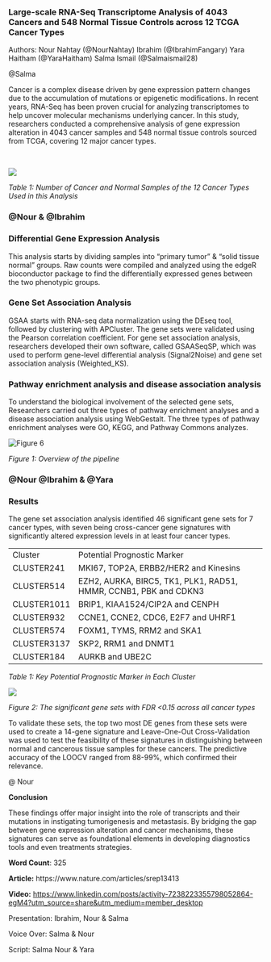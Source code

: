 ### **Large-scale RNA-Seq Transcriptome Analysis of 4043 Cancers and 548 Normal Tissue Controls across 12 TCGA Cancer Types**

Authors: Nour Nahtay (@NourNahtay) Ibrahim (@IbrahimFangary) Yara Haitham (@YaraHaitham) Salma Ismail (@Salmaismail28)

@Salma

Cancer is a complex disease driven by gene expression pattern changes due to the accumulation of mutations or epigenetic modifications. In recent years, RNA-Seq has been proven crucial for analyzing transcriptomes to help uncover molecular mechanisms underlying cancer. In this study, researchers conducted a comprehensive analysis of gene expression alteration in 4043 cancer samples and 548 normal tissue controls sourced from TCGA, covering 12 major cancer types.

 

![](https://lh7-rt.googleusercontent.com/docsz/AD_4nXe4TbygBsP90AzNLMJBK3pX_1N_NLqUfBfFrR2802s7H9L0rqOQsJp4jACQVoaXVgKSk2LR6J0hp9y2bgkgSXWsOwvfShWS2PfOL6VS1kcIysfRIJFGUL0Ml-nAPtWiCYFcdF6bUdDWHbufOhR7LCE_Kyrn?key=r-gOvmhs1nKRqmGTtCDj6A)

_Table 1: Number of Cancer and Normal Samples of the 12 Cancer Types Used in this Analysis_


### @Nour & @Ibrahim

### **Differential Gene Expression Analysis**

This analysis starts by dividing samples into “primary tumor” & “solid tissue normal” groups. Raw counts were compiled and analyzed using the edgeR bioconductor package to find the differentially expressed genes between the two phenotypic groups.


### **Gene Set Association Analysis**

GSAA starts with RNA-seq data normalization using the DEseq tool, followed by clustering with APCluster. The gene sets were validated using the Pearson correlation coefficient. For gene set association analysis, researchers developed their own software, called GSAASeqSP, which was used to perform gene-level differential analysis (Signal2Noise) and gene set association analysis (Weighted\_KS).


### **Pathway enrichment analysis and disease association analysis**

To understand the biological involvement of the selected gene sets, Researchers carried out three types of pathway enrichment analyses and a disease association analysis using WebGestalt. The three types of pathway enrichment analyses were GO, KEGG, and Pathway Commons analyzes.

![Figure 6](https://lh7-rt.googleusercontent.com/docsz/AD_4nXdZzGfWwyVpb835etErlmD0TnDjyjw3Iukh8HTmJxw8VWN9fzTPZrBmCWEMp69Vle4gxuY74wkAs48cxfFG2_mdPGE5Z7-wi5XXBCOB8dXjmJTlkglLgz4eb09zpAiS_QJrW_TdcdzaL8fGlLy8s5XOqVg?key=r-gOvmhs1nKRqmGTtCDj6A)

_Figure 1: Overview of the pipeline_


### @Nour @Ibrahim & @Yara

### **Results** 

The gene set association analysis identified 46 significant gene sets for 7 cancer types, with seven being cross-cancer gene signatures with significantly altered expression levels in at least four cancer types. 

|             |                                                                  |
| ----------- | ---------------------------------------------------------------- |
| Cluster     | Potential Prognostic Marker                                      |
| CLUSTER241  | MKI67, TOP2A, ERBB2/HER2 and Kinesins                            |
| CLUSTER514  | EZH2, AURKA, BIRC5, TK1, PLK1, RAD51, HMMR, CCNB1, PBK and CDKN3 |
| CLUSTER1011 | BRIP1, KIAA1524/CIP2A and CENPH                                  |
| CLUSTER932  | CCNE1, CCNE2, CDC6, E2F7 and UHRF1                               |
| CLUSTER574  | FOXM1, TYMS, RRM2 and SKA1                                       |
| CLUSTER3137 | SKP2, RRM1 and DNMT1                                             |
| CLUSTER184  | AURKB and UBE2C                                                  |

_Table 1: Key Potential Prognostic Marker in Each Cluster_ 

![](https://lh7-rt.googleusercontent.com/docsz/AD_4nXfb2Fa5VIMBuC4adUKmI5kr1BGrmFl6DCmW1rHtm8t-L2VQ5aSl6qlOzP9Hf7E33IZs_vB23FA5aW2S9XeG0TUxl3geqM1ulvmorWwKeXbJi7YwLszeaUUg4X_rRQuSEUNAAIdaUMZ3UMcq08E1JrA9gm8?key=r-gOvmhs1nKRqmGTtCDj6A)

_Figure 2: The significant gene sets with FDR <0.15 across all cancer types_

To validate these sets, the top two most DE genes from these sets were used to create a 14-gene signature and Leave-One-Out Cross-Validation was used to test the feasibility of these signatures in distinguishing between normal and cancerous tissue samples for these cancers. The predictive accuracy of the LOOCV ranged from 88-99%, which confirmed their relevance.

@ Nour 

**Conclusion**

These findings offer major insight into the role of transcripts and their mutations in instigating tumorigenesis and metastasis. By bridging the gap between gene expression alteration and cancer mechanisms, these signatures can serve as foundational elements in developing diagnostics tools and even treatments strategies. 

**Word Count**: 325

**Article:** https\://www\.nature.com/articles/srep13413

**Video:** https://www.linkedin.com/posts/activity-7238223355798052864-egM4?utm_source=share&utm_medium=member_desktop

Presentation: Ibrahim, Nour & Salma

Voice Over: Salma & Nour

Script: Salma Nour & Yara
